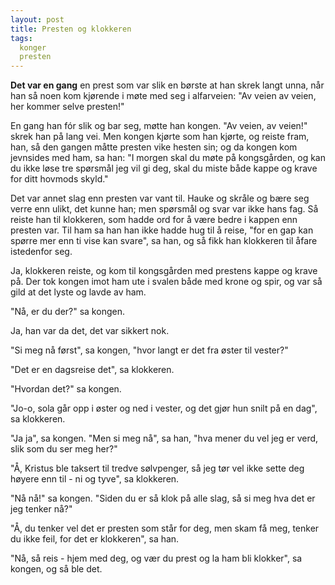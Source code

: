 ```yaml
---
layout: post
title: Presten og klokkeren
tags:
  konger
  presten
---
```



**Det var en gang** en prest som var slik en børste at han skrek langt unna,
når han så noen kom kjørende i møte med seg i alfarveien: "Av veien av
veien, her kommer selve presten!"

En gang han fór slik og bar seg, møtte han kongen. "Av veien, av veien!"
skrek han på lang vei. Men kongen kjørte som han kjørte, og reiste fram,
han, så den gangen måtte presten vike hesten sin; og da kongen kom
jevnsides med ham, sa han: "I morgen skal du møte på kongsgården, og kan
du ikke løse tre spørsmål jeg vil gi deg, skal du miste både kappe og
krave for ditt hovmods skyld."

Det var annet slag enn presten var vant til. Hauke og skråle og bære seg
verre enn ulikt, det kunne han; men spørsmål og svar var ikke hans fag.
Så reiste han til klokkeren, som hadde ord for å være bedre i kappen enn
presten var. Til ham sa han han ikke hadde hug til å reise, "for en gap
kan spørre mer enn ti vise kan svare", sa han, og så fikk han klokkeren
til åfare istedenfor seg.

Ja, klokkeren reiste, og kom til kongsgården med prestens kappe og krave
på. Der tok kongen imot ham ute i svalen både med krone og spir, og var
så gild at det lyste og lavde av ham.

"Nå, er du der?" sa kongen.

Ja, han var da det, det var sikkert nok.

"Si meg nå først", sa kongen, "hvor langt er det fra øster til vester?"

"Det er en dagsreise det", sa klokkeren.

"Hvordan det?" sa kongen.

"Jo-o, sola går opp i øster og ned i vester, og det gjør hun snilt på en
dag", sa klokkeren.

"Ja ja", sa kongen. "Men si meg nå", sa han, "hva mener du vel jeg er
verd, slik som du ser meg her?"

"Å, Kristus ble taksert til tredve sølvpenger, så jeg tør vel ikke sette
deg høyere enn til - ni og tyve", sa klokkeren.

"Nå nå!" sa kongen. "Siden du er så klok på alle slag, så si meg hva det
er jeg tenker nå?"

"Å, du tenker vel det er presten som står for deg, men skam få meg,
tenker du ikke feil, for det er klokkeren", sa han.

"Nå, så reis - hjem med deg, og vær du prest og la ham bli klokker", sa
kongen, og så ble det.
